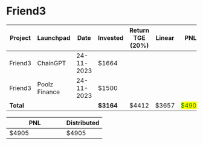 # Friend3



<table data-full-width="true"><thead><tr><th width="141">Project</th><th width="141">Launchpad</th><th width="132">Date</th><th width="133">Invested</th><th width="180">Return TGE (20%)</th><th>Linear</th><th>PNL</th></tr></thead><tbody><tr><td>Friend3</td><td>ChainGPT</td><td>24-11-2023</td><td>$1664</td><td></td><td></td><td></td></tr><tr><td>Friend3</td><td>Poolz Finance</td><td>24-11-2023</td><td>$1500</td><td></td><td></td><td></td></tr><tr><td><strong>Total</strong></td><td></td><td></td><td><strong>$3164</strong></td><td>$4412</td><td>$3657</td><td><mark style="color:green;">$4905</mark></td></tr></tbody></table>

<table data-full-width="true"><thead><tr><th width="135">PNL</th><th>Distributed</th></tr></thead><tbody><tr><td>$4905</td><td>$4905</td></tr></tbody></table>
